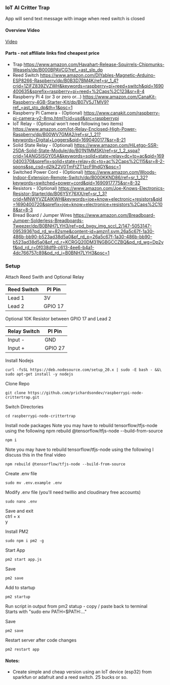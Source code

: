 ### IoT AI Critter Trap  
App will send text message with image when reed switch is closed

#### Overview Video
[Video](https://youtu.be/BctqOrvCoMQ)

#### Parts  - not affiliate links find cheapest price
- Trap
https://www.amazon.com/Havahart-Release-Squirrels-Chipmunks-Weasels/dp/B000BPAVCG?ref_=ast_slp_dp
- Reed Switch
https://www.amazon.com/DIYables-Magnetic-Arduino-ESP8266-Raspberry/dp/B0B3D7BM4K/ref=sr_1_4?crid=1ZIFZ839ZVZWH&keywords=raspberry+pi+reed+switch&qid=1690400635&sprefix=raspberry+pi+reed+%2Caps%2C123&sr=8-4
- Raspberry Pi 4 (or 3 or zero or...)
https://www.amazon.com/CanaKit-Raspberry-4GB-Starter-Kit/dp/B07V5JTMV9?ref_=ast_sto_dp&th=1&psc=1
- Raspberry Pi Camera - (Optional)
https://www.canakit.com/raspberry-pi-camera-v2-8mp.html?cid=usd&src=raspberrypi
- IoT Relay - (Optional won't need following two items)
https://www.amazon.com/Iot-Relay-Enclosed-High-Power-Raspberry/dp/B00WV7GMA2/ref=sr_1_21?keywords=Digital+Loggers&qid=1690400177&sr=8-21
- Solid State Relay - (Optional)
https://www.amazon.com/HiLetgo-SSR-25DA-Solid-State-Module/dp/B01N1MMSKI/ref=sr_1_2_sspa?crid=14ANG5ISGY05A&keywords=solid+state+relay+dc+to+ac&qid=1690400370&sprefix=solid+state+relay+dc+to+ac%2Caps%2C115&sr=8-2-spons&sp_csd=d2lkZ2V0TmFtZT1zcF9hdGY&psc=1
- Switched Power Cord - (Optional)
https://www.amazon.com/Woods-Indoor-Extension-Remote-Switch/dp/B000KKND86/ref=sr_1_32?keywords=switched+power+cord&qid=1690917775&sr=8-32
- Resistors - (Optional)
https://www.amazon.com/Joe-Knows-Electronics-Resistor-Starter/dp/B06Y5Y76XX/ref=sr_1_3?crid=MNWYVZEAIKWH&keywords=joe+know+electronic+resistors&qid=1690400720&sprefix=joe+know+electronice+resistors%2Caps%2C108&sr=8-3
- Bread Board / Jumper Wires
https://www.amazon.com/Breadboard-Jumper-Solderless-Breadboards-Tweezer/dp/B0BNH7LYH3/ref=pd_bxgy_img_sccl_2/147-5053147-0953936?pd_rd_w=82sme&content-id=amzn1.sym.26a5c67f-1a30-486b-bb90-b523ad38d5a0&pf_rd_p=26a5c67f-1a30-486b-bb90-b523ad38d5a0&pf_rd_r=KCRGQ20DM31NGBGCCZBQ&pd_rd_wg=Dp2yf&pd_rd_r=0f038df9-c613-4ee6-b4a1-4dc766757c89&pd_rd_i=B0BNH7LYH3&psc=1

### Setup  
Attach Reed Swith and Optional Relay

| Reed Switch  | PI  Pin  |
|--------------|----------|
|   Lead 1     | 3V       |
|   Lead 2     | GPIO 17  |

 Optional 10K Resistor between GPIO 17 and Lead 2

| Relay Switch | PI  Pin  |
|--------------|----------|
|   Input -    | GND      |
|   Input +    | GPIO 27  |


Install Nodejs
```
curl -fsSL https://deb.nodesource.com/setup_20.x | sudo -E bash - &&\
sudo apt-get install -y nodejs
```

Clone Repo  
```
git clone https://github.com/prichardsondev/raspberrypi-node-crittertrap.git
```

Switch Directories
```
cd raspberrypi-node-crittertrap
```

Install node packages 
Note you may have to rebuild tensorflow/tfjs-node using the following
npm rebuild @tensorflow/tfjs-node --build-from-source
```
npm i
```

Note you may have to rebuild tensorflow/tfjs-node using the following
I discuss this in the final video 
```
npm rebuild @tensorflow/tfjs-node --build-from-source
```
Create .env file 
```
sudo mv .env.example .env
```

Modify .env file (you'll need twillio and cloudinary free accounts)
```
sudo nano .env
```

Save and exit  
ctrl + x  
y   

Install PM2
```
sudo npm i pm2 -g
```

Start App
```
pm2 start app.js
```
Save
```
pm2 save
```

Add to startup
```
pm2 startup
```

Run script in output from pm2 statup - copy / paste back to terminal  
Starts with "sudo env PATH=$PATH:..."  

Save
```
pm2 save
```

Restart server after code changes
```
pm2 restart app
```

#### Notes:
- Create simple and cheap version using an IoT device (esp32) from sparkfun or adafruit and a reed switch. 25 bucks or so.